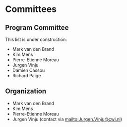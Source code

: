 # Committees

## Program Committee 

This list is under construction:

- Mark van den Brand
- Kim Mens
- Pierre-Etienne Moreau
- Jurgen Vinju
- Damien Cassou
- Richard Paige

## Organization

- Mark van den Brand
- Kim Mens
- Pierre-Etienne Moreau
- Jurgen Vinju (contact via <mailto:Jurgen.Vinju@cwi.nl>)
